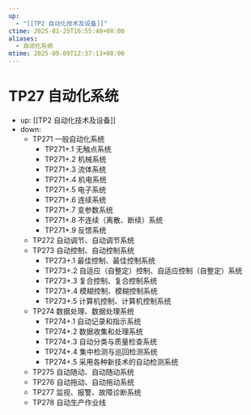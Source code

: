 ```yaml
---
up:
  - "[[TP2 自动化技术及设备]]"
ctime: 2025-01-25T16:55:40+08:00
aliases:
  - 自动化系统
mtime: 2025-09-09T12:37:13+08:00
---
```


# TP27 自动化系统

- up: [[TP2 自动化技术及设备]]
- down:	
	- TP271 一般自动化系统
		- TP271+.1 无触点系统
		- TP271+.2 机械系统
		- TP271+.3 流体系统
		- TP271+.4 机电系统
		- TP271+.5 电子系统
		- TP271+.6 连续系统
		- TP271+.7 变参数系统
		- TP271+.8 不连续（离散、断续）系统
		- TP271+.9 反馈系统
	- TP272 自动调节、自动调节系统
	- TP273 自动控制、自动控制系统
		- TP273+.1 最佳控制、最佳控制系统
		- TP273+.2 自适应（自整定）控制、自适应控制（自整定）系统
		- TP273+.3 复合控制、复合控制系统
		- TP273+.4 模糊控制、模糊控制系统
		- TP273+.5 计算机控制、计算机控制系统
	- TP274 数据处理、数据处理系统
		- TP274+.1 自动记录和指示系统
		- TP274+.2 数据收集和处理系统
		- TP274+.3 自动分类与质量检查系统
		- TP274+.4 集中检测与巡回检测系统
		- TP274+.5 采用各种新技术的自动检测系统
	- TP275 自动随动、自动随动系统
	- TP276 自动拖动、自动拖动系统
	- TP277 监视、报警、故障诊断系统
	- TP278 自动生产作业线
	
